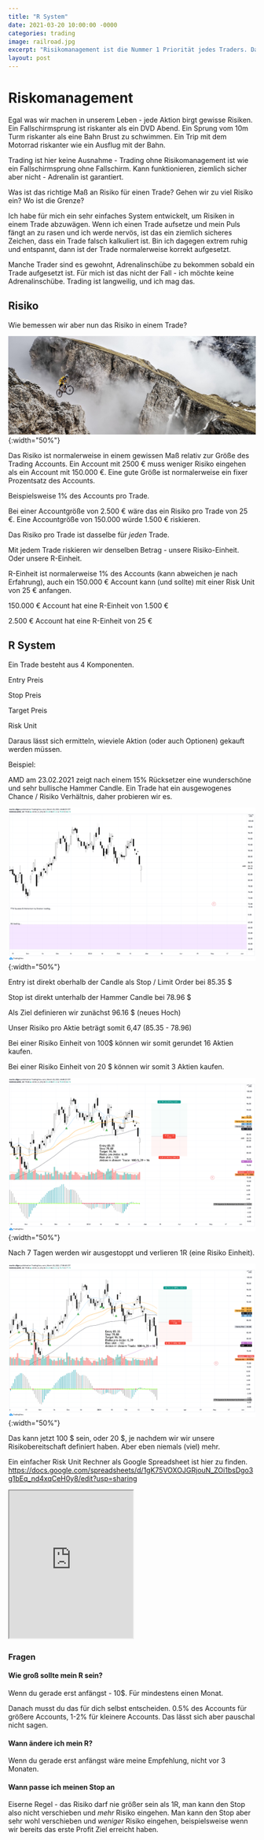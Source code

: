 ```yaml
---
title: "R System"
date: 2021-03-20 10:00:00 -0000
categories: trading
image: railroad.jpg
excerpt: "Risikomanagement ist die Nummer 1 Priorität jedes Traders. Das R System hilft uns, das Risiko für jeden Trade im Blick zu behalten."
layout: post
---
```



# Riskomanagement

Egal was wir machen in unserem Leben - jede Aktion birgt gewisse Risiken. Ein Fallschirmsprung ist riskanter als ein DVD Abend.
Ein Sprung vom 10m Turm riskanter als eine Bahn Brust zu schwimmen.
Ein Trip mit dem Motorrad riskanter wie ein Ausflug mit der Bahn.

Trading ist hier keine Ausnahme - Trading ohne Risikomanagement ist wie ein Fallschirmsprung ohne Fallschirm.
Kann funktionieren, ziemlich sicher aber nicht - Adrenalin ist garantiert.

Was ist das richtige Maß an Risiko für einen Trade?
Gehen wir zu viel Risiko ein? Wo ist die Grenze?

Ich habe für mich ein sehr einfaches System entwickelt, um Risiken in einem Trade abzuwägen.
Wenn ich einen Trade aufsetze und mein Puls fängt an zu rasen und ich werde nervös, ist das ein ziemlich
sicheres Zeichen, dass ein Trade falsch kalkuliert ist.
Bin ich dagegen extrem ruhig und entspannt, dann ist der Trade normalerweise korrekt aufgesetzt.

Manche Trader sind es gewohnt, Adrenalinschübe zu bekommen sobald ein Trade aufgesetzt ist.
Für mich ist das nicht der Fall - ich möchte keine Adrenalinschübe.
Trading ist langweilig, und ich mag das.

## Risiko

Wie bemessen wir aber nun das Risiko in einem Trade?

![Risiko](/assets/images/r_unit/mountains.jpg){:width="50%"}

Das Risiko ist normalerweise in einem gewissen Maß relativ zur Größe des Trading Accounts.
Ein Account mit 2500 € muss weniger Risiko eingehen als ein Account mit 150.000 €.
Eine gute Größe ist normalerweise ein fixer Prozentsatz des Accounts.

Beispielsweise 1% des Accounts pro Trade.

Bei einer Accountgröße von 2.500 € wäre das ein Risiko pro Trade von 25 €.
Eine Accountgröße von 150.000 würde 1.500 € riskieren.

Das Risiko pro Trade ist dasselbe für *jeden* Trade.

Mit jedem Trade riskieren wir denselben Betrag - unsere Risiko-Einheit.
Oder unsere R-Einheit.

R-Einheit ist normalerweise 1% des Accounts (kann abweichen je nach Erfahrung), auch ein 150.000 € Account kann (und sollte) mit einer Risk Unit von 25 € anfangen.

150.000 € Account hat eine R-Einheit von 1.500 €

2.500 € Account hat eine R-Einheit von 25 €

## R System

Ein Trade besteht aus 4 Komponenten.

Entry Preis

Stop Preis

Target Preis

Risk Unit

Daraus lässt sich ermitteln, wieviele Aktion (oder auch Optionen) gekauft werden müssen.

Beispiel:

AMD am 23.02.2021 zeigt nach einem 15% Rücksetzer eine wunderschöne und sehr bullische Hammer Candle.
Ein Trade hat ein ausgewogenes Chance / Risiko Verhältnis, daher probieren wir es.

![R Unit Beispiel AMD](/assets/images/r_unit/amd_01.png){:width="50%"}

Entry ist direkt oberhalb der Candle als Stop / Limit Order bei 85.35 $

Stop ist direkt unterhalb der Hammer Candle bei 78.96 $

Als Ziel definieren wir zunächst 96.16 $ (neues Hoch)

Unser Risiko pro Aktie beträgt somit 6,47 (85.35 - 78.96)

Bei einer Risiko Einheit von 100$ können wir somit gerundet 16 Aktien kaufen.

Bei einer Risiko Einheit von 20 $ können wir somit 3 Aktien kaufen.

![R Unit Beispiel AMD](/assets/images/r_unit/amd_02.png){:width="50%"}

Nach 7 Tagen werden wir ausgestoppt und verlieren 1R (eine Risiko Einheit).

![R Unit Beispiel AMD](/assets/images/r_unit/amd_03.png){:width="50%"}

Das kann jetzt 100 $ sein, oder 20 $, je nachdem wir wir unsere Risikobereitschaft definiert haben.
Aber eben niemals (viel) mehr.

Ein einfacher Risk Unit Rechner als Google Spreadsheet ist hier zu finden.
https://docs.google.com/spreadsheets/d/1gK75VOXOJGRjouN_ZOi1bsDgo3g1bEq_nd4xqCeH0y8/edit?usp=sharing

<iframe width="50%" height="300px" src="https://docs.google.com/spreadsheets/d/e/2PACX-1vTpZRNLrP0OqkzRts54oB8T9p_l9Wa8taUF_InJMKln43N4luxHE6b26ab7_D52XfMCb5hgNau4l0p5/pubhtml?gid=0&amp;single=true&amp;widget=true&amp;headers=false"></iframe>

### Fragen

#### Wie groß sollte mein R sein?

Wenn du gerade erst anfängst - 10$.
Für mindestens einen Monat.

Danach musst du das für dich selbst entscheiden.
0.5% des Accounts für größere Accounts, 1-2% für kleinere Accounts.
Das lässt sich aber pauschal nicht sagen.

#### Wann ändere ich mein R?

Wenn du gerade erst anfängst wäre meine Empfehlung, nicht vor 3 Monaten.

#### Wann passe ich meinen Stop an

Eiserne Regel - das Risiko darf nie größer sein als 1R, man kann den Stop also nicht verschieben und _mehr_
Risiko eingehen. Man kann den Stop aber sehr wohl verschieben und _weniger_ Risiko eingehen, beispielsweise
wenn wir bereits das erste Profit Ziel erreicht haben.



 <a class="button" href="https://twitter.com/tradies4good" rel="noopener noreferrer" target="_blank"><span
                  class="icon"><i class="fab fa-twitter"></i></span></a>
              <a class="button" href="https://www.youtube.com/channel/UCC8gKMvl_C45G82SuAyb4Yw"
                rel="noopener noreferrer" target="_blank"><span class="icon"><i class="fab fa-youtube"></i></span></a>
              <a class="button"
                href="https://join.slack.com/t/tradies-workspace/shared_invite/zt-o2j62ikw-u~UrfFso2fkMj3Ewgff6eQ"
                rel="noopener noreferrer" target="_blank"><span class="icon"><i class="fab fa-slack"></i></span></a>
              <a class="button" href="https://www.instagram.com/meinetradies/" rel="noopener noreferrer"
                target="_blank"><span class="icon"><i class="fab fa-instagram"></i></span></a>
